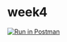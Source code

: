# week4
[![Run in Postman](https://run.pstmn.io/button.svg)](https://app.getpostman.com/run-collection/84168a08fee07290b97c)
